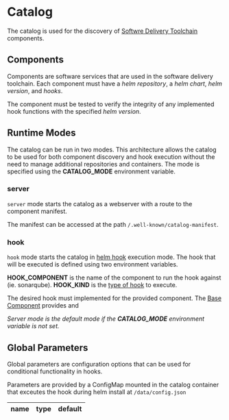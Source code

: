 # Catalog

The catalog is used for the discovery of [Softwre Delivery Toolchain](https://github.com/TruStacks/factories) components.

## Components

Components are software services that are used in the software delivery toolchain. Each component must have a *helm repository*, a *helm chart*, *helm version*, and *hooks*.

The component must be tested to verify the integrity of any implemented hook functions with the specified *helm version*.

## Runtime Modes

The catalog can be run in two modes. This architecture allows the catalog to be used for both component discovery and hook execution without the need to manage additional repositories and containers. The mode is specified using the **CATALOG_MODE** environment variable. 

### server

`server` mode starts the catalog as a webserver with a route to the component manifest.

The manifest can be accessed at the path `/.well-known/catalog-manifest`.

### hook

`hook` mode starts the catalog in [helm hook](https://helm.sh/docs/topics/charts_hooks/) execution mode. The hook that will be executed is defined using two environment variables. 

**HOOK_COMPONENT** is the name of the component to run the hook against (ie. sonarqube). **HOOK_KIND** is the [type of hook](https://helm.sh/docs/topics/charts_hooks/#the-available-hooks)  to execute. 

The desired hook must implemented for the provided component. The [Base Component](https://github.com/TruStacks/catalog/blob/main/component.go) provides and 

*Server mode is the default mode if the **CATALOG_MODE** environment variable is not set.*

## Global Parameters

Global parameters are configuration options that can be used for conditional functionality in hooks.

Parameters are provided by a ConfigMap mounted in the catalog container that exceutes the hook during helm install at `/data/config.json`

| name | type    | default |
| ---- | ------- | ------- |

